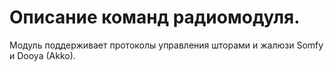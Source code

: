 # Описание команд радиомодуля.
Модуль поддерживает протоколы управления шторами и жалюзи Somfy и Dooya (Akko).
